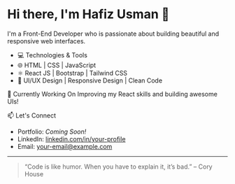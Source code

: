 # Hi there, I'm Hafiz Usman 👋

I'm a Front-End Developer who is passionate about building beautiful and responsive web interfaces.

- 💻 Technologies & Tools
- 🌐 HTML | CSS | JavaScript
- ⚛️ React JS | Bootstrap | Tailwind CSS
- 🧩 UI/UX Design | Responsive Design | Clean Code

🚀 Currently Working On
Improving my React skills and building awesome UIs!

 📫 Let's Connect
- Portfolio: _Coming Soon!_
- LinkedIn: [linkedin.com/in/your-profile](https://linkedin.com)
- Email: your-email@example.com

---

> “Code is like humor. When you have to explain it, it’s bad.” – Cory House

